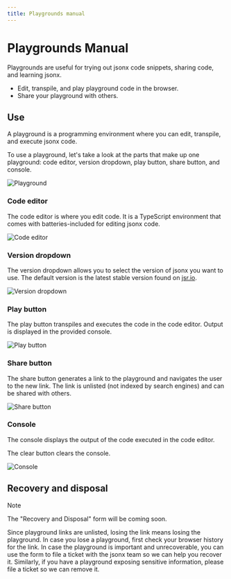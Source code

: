 ```yaml
---
title: Playgrounds manual
---
```


# Playgrounds Manual

Playgrounds are useful for trying out jsonx code snippets, sharing code, and
learning jsonx.

- Edit, transpile, and play playground code in the browser.
- Share your playground with others.

## Use

A playground is a programming environment where you can edit, transpile, and
execute jsonx code.

To use a playground, let's take a look at the parts that make up one playground:
code editor, version dropdown, play button, share button, and console.

![Playground](/playground.png)

### Code editor

The code editor is where you edit code. It is a TypeScript environment that
comes with batteries-included for editing jsonx code.

![Code editor](/code-editor.png)

### Version dropdown

The version dropdown allows you to select the version of jsonx you want to use.
The default version is the latest stable version found on
[jsr.io](https://jsr.io).

![Version dropdown](/version-dropdown.png)

### Play button

The play button transpiles and executes the code in the code editor. Output is
displayed in the provided console.

![Play button](/play-button.png)

### Share button

The share button generates a link to the playground and navigates the user to
the new link. The link is unlisted (not indexed by search engines) and can be
shared with others.

![Share button](/share-button.png)

### Console

The console displays the output of the code executed in the code editor.

The clear button clears the console.

![Console](/console.png)

## Recovery and disposal

> [!NOTE]
>
> The "Recovery and Disposal" form will be coming soon.

Since playground links are unlisted, losing the link means losing the
playground. In case you lose a playground, first check your browser history for
the link. In case the playground is important and unrecoverable, you can use the
form to file a ticket with the jsonx team so we can help you recover it.
Similarly, if you have a playground exposing sensitive information, please file
a ticket so we can remove it.
